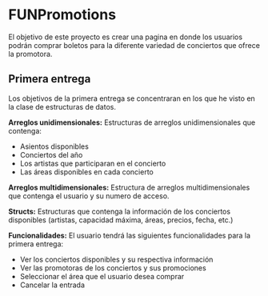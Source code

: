 # FUNPromotions
El objetivo de este proyecto es crear una pagina en donde los usuarios podrán comprar boletos para la diferente variedad de conciertos que ofrece la promotora. 

## Primera entrega
Los objetivos de la primera entrega se concentraran en los que he visto en la clase de estructuras de datos.

**Arreglos unidimensionales:** Estructuras de arreglos unidimensionales que contenga:
- Asientos disponibles
- Conciertos del año
- Los artistas que participaran en el concierto
- Las áreas disponibles en cada concierto

**Arreglos multidimensionales:** Estructura de arreglos multidimensionales que contenga el usuario y su numero de acceso. 

**Structs:** Estructuras que contenga la información de los conciertos disponibles (artistas, capacidad máxima, áreas, precios, fecha, etc.)

**Funcionalidades:**
El usuario tendrá las siguientes funcionalidades para la primera entrega:
- Ver los conciertos disponibles y su respectiva información 
- Ver las promotoras de los conciertos y sus promociones
- Seleccionar el área que el usuario desea comprar
- Cancelar la entrada

